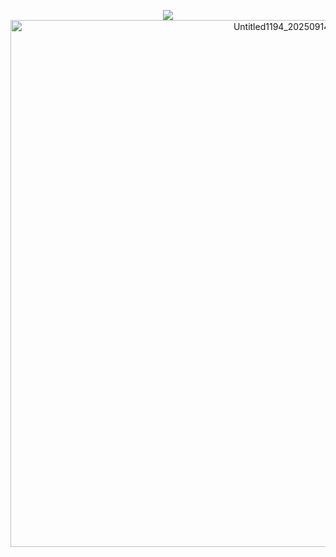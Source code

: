 <p align="center">
<img src="https://komarev.com/ghpvc/?username=nosology&color=yellow"
</p>

<img width="900" height="843" alt="Untitled1194_20250914074707" src="https://github.com/user-attachments/assets/a111ed5e-6564-473e-9365-1438a1815989" />

